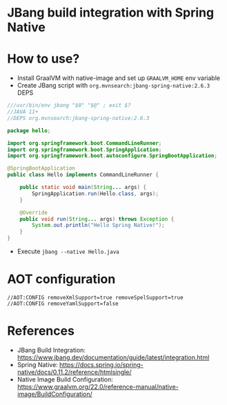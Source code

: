 JBang build integration with Spring Native
==========================================

# How to use?

* Install GraalVM with native-image and set up `GRAALVM_HOME` env variable
* Create JBang script with `org.mvnsearch:jbang-spring-native:2.6.3` DEPS

```java
///usr/bin/env jbang "$0" "$@" ; exit $?
//JAVA 11+
//DEPS org.mvnsearch:jbang-spring-native:2.6.3

package hello;

import org.springframework.boot.CommandLineRunner;
import org.springframework.boot.SpringApplication;
import org.springframework.boot.autoconfigure.SpringBootApplication;

@SpringBootApplication
public class Hello implements CommandLineRunner {

    public static void main(String... args) {
        SpringApplication.run(Hello.class, args);
    }

    @Override
    public void run(String... args) throws Exception {
        System.out.println("Hello Spring Native!");
    }
}
```

* Execute `jbang --native Hello.java`

# AOT configuration

```
//AOT:CONFIG removeXmlSupport=true removeSpelSupport=true
//AOT:CONFIG removeYamlSupport=false
```

# References

* JBang Build Integration: https://www.jbang.dev/documentation/guide/latest/integration.html
* Spring Native: https://docs.spring.io/spring-native/docs/0.11.2/reference/htmlsingle/
* Native Image Build Configuration: https://www.graalvm.org/22.0/reference-manual/native-image/BuildConfiguration/